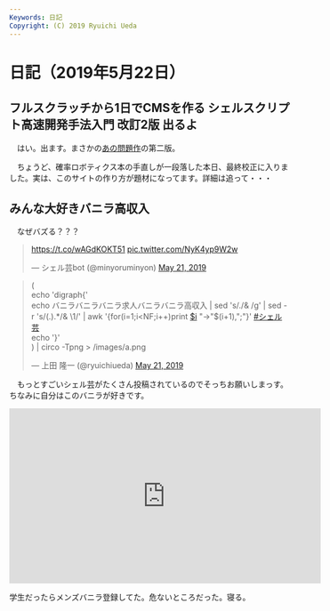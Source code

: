 ```yaml
---
Keywords: 日記
Copyright: (C) 2019 Ryuichi Ueda
---
```


# 日記（2019年5月22日）

## フルスクラッチから1日でCMSを作る シェルスクリプト高速開発手法入門 改訂2版 出るよ

　はい。出ます。まさかの[あの問題作](https://b.ueda.tech/?post=03470)の第二版。


　ちょうど、確率ロボティクス本の手直しが一段落した本日、最終校正に入りました。実は、このサイトの作り方が題材になってます。詳細は追って・・・

## みんな大好きバニラ高収入

　なぜバズる？？？

<blockquote class="twitter-tweet" data-partner="tweetdeck"><p lang="und" dir="ltr"><a href="https://t.co/wAGdKOKT51">https://t.co/wAGdKOKT51</a> <a href="https://t.co/NyK4yp9W2w">pic.twitter.com/NyK4yp9W2w</a></p>&mdash; シェル芸bot (@minyoruminyon) <a href="https://twitter.com/minyoruminyon/status/1130822587242561536?ref_src=twsrc%5Etfw">May 21, 2019</a></blockquote>
<script async src="https://platform.twitter.com/widgets.js" charset="utf-8"></script>


<blockquote class="twitter-tweet" data-partner="tweetdeck"><p lang="ja" dir="ltr">(<br>echo &#39;digraph{&#39;<br>echo バニラバニラバニラ求人バニラバニラ高収入 | sed &#39;s/./&amp; /g&#39; | sed -r &#39;s/(.).*/&amp; \1/&#39; | awk &#39;{for(i=1;i&lt;NF;i++)print <a href="https://twitter.com/search?q=%24i&amp;src=ctag&amp;ref_src=twsrc%5Etfw">$i</a> &quot;-&gt;&quot;$(i+1),&quot;;&quot;}&#39; <a href="https://twitter.com/hashtag/%E3%82%B7%E3%82%A7%E3%83%AB%E8%8A%B8?src=hash&amp;ref_src=twsrc%5Etfw">#シェル芸</a><br>echo &#39;}&#39;<br>) | circo -Tpng &gt; /images/a.png</p>&mdash; 上田 隆一 (@ryuichiueda) <a href="https://twitter.com/ryuichiueda/status/1130822550068420608?ref_src=twsrc%5Etfw">May 21, 2019</a></blockquote>
<script async src="https://platform.twitter.com/widgets.js" charset="utf-8"></script>

　もっとすごいシェル芸がたくさん投稿されているのでそっちお願いしまっす。ちなみに自分はこのバニラが好きです。

<iframe width="560" height="315" src="https://www.youtube.com/embed/v_0_M8e8sFs" frameborder="0" allow="accelerometer; autoplay; encrypted-media; gyroscope; picture-in-picture" allowfullscreen></iframe>


学生だったらメンズバニラ登録してた。危ないところだった。寝る。
